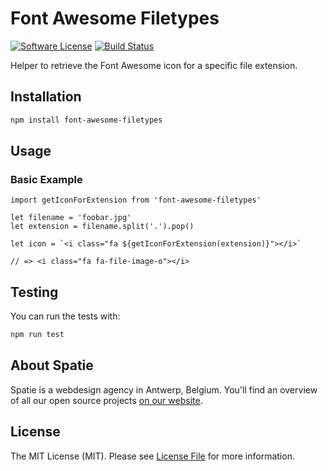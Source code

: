 # Font Awesome Filetypes

[![Software License](https://img.shields.io/badge/license-MIT-brightgreen.svg?style=flat-square)](LICENSE.md)
[![Build Status](https://img.shields.io/travis/spatie/blender/font-awesome-filetypes.svg?style=flat-square)](https://travis-ci.org/spatie/font-awesome-filetypes)

Helper to retrieve the Font Awesome icon for a specific file extension.

## Installation

```bash
npm install font-awesome-filetypes
```

## Usage

### Basic Example

```es6
import getIconForExtension from 'font-awesome-filetypes'

let filename = 'foobar.jpg'
let extension = filename.split('.').pop()

let icon = `<i class="fa ${getIconForExtension(extension)}"></i>`

// => <i class="fa fa-file-image-o"></i>
```

## Testing

You can run the tests with:

```bash
npm run test
```

## About Spatie

Spatie is a webdesign agency in Antwerp, Belgium. You'll find an overview of all our open source projects [on our website](https://spatie.be/opensource).

## License

The MIT License (MIT). Please see [License File](LICENSE.md) for more information.
